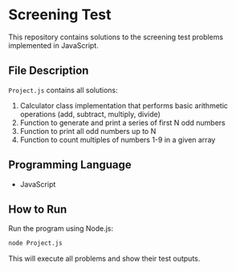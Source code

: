 # Screening Test

This repository contains solutions to the screening test problems implemented in JavaScript.

## File Description

`Project.js` contains all solutions:
1. Calculator class implementation that performs basic arithmetic operations (add, subtract, multiply, divide)
2. Function to generate and print a series of first N odd numbers
3. Function to print all odd numbers up to N
4. Function to count multiples of numbers 1-9 in a given array

## Programming Language
- JavaScript

## How to Run
Run the program using Node.js:
```bash
node Project.js
```

This will execute all problems and show their test outputs.

